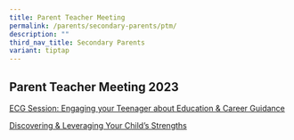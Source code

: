 ```yaml
---
title: Parent Teacher Meeting
permalink: /parents/secondary-parents/ptm/
description: ""
third_nav_title: Secondary Parents
variant: tiptap
---
```

<h2>Parent Teacher Meeting 2023</h2>
<p><a href="https://drive.google.com/file/d/1IKK5cMdBcgC1wSqi1dnAnHJGRdQgfVwG/view" rel="noopener noreferrer nofollow" target="_blank">ECG Session: Engaging your Teenager about Education &amp; Career Guidance</a>
</p>
<p><a href="https://drive.google.com/file/d/1yYzHsq0Zep_ZJFQ2PRKOAu3glRe2zJ0x/view?usp=share_link" rel="noopener noreferrer nofollow" target="_blank">Discovering &amp; Leveraging Your Child’s Strengths</a>
</p>